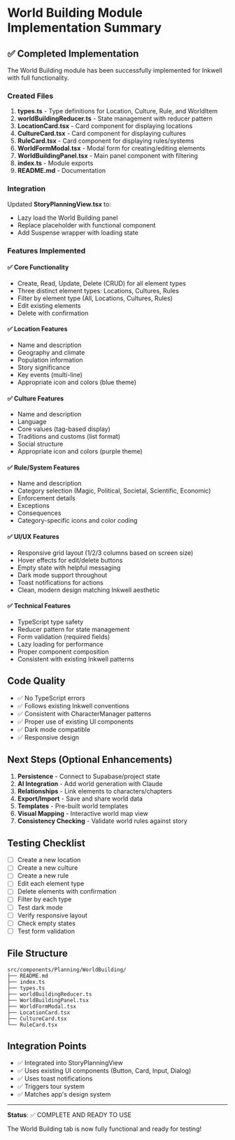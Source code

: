 # World Building Module Implementation Summary

## ✅ Completed Implementation

The World Building module has been successfully implemented for Inkwell with full functionality.

### Created Files

1. **types.ts** - Type definitions for Location, Culture, Rule, and WorldItem
2. **worldBuildingReducer.ts** - State management with reducer pattern
3. **LocationCard.tsx** - Card component for displaying locations
4. **CultureCard.tsx** - Card component for displaying cultures
5. **RuleCard.tsx** - Card component for displaying rules/systems
6. **WorldFormModal.tsx** - Modal form for creating/editing elements
7. **WorldBuildingPanel.tsx** - Main panel component with filtering
8. **index.ts** - Module exports
9. **README.md** - Documentation

### Integration

Updated **StoryPlanningView.tsx** to:

- Lazy load the World Building panel
- Replace placeholder with functional component
- Add Suspense wrapper with loading state

### Features Implemented

#### ✅ Core Functionality

- Create, Read, Update, Delete (CRUD) for all element types
- Three distinct element types: Locations, Cultures, Rules
- Filter by element type (All, Locations, Cultures, Rules)
- Edit existing elements
- Delete with confirmation

#### ✅ Location Features

- Name and description
- Geography and climate
- Population information
- Story significance
- Key events (multi-line)
- Appropriate icon and colors (blue theme)

#### ✅ Culture Features

- Name and description
- Language
- Core values (tag-based display)
- Traditions and customs (list format)
- Social structure
- Appropriate icon and colors (purple theme)

#### ✅ Rule/System Features

- Name and description
- Category selection (Magic, Political, Societal, Scientific, Economic)
- Enforcement details
- Exceptions
- Consequences
- Category-specific icons and color coding

#### ✅ UI/UX Features

- Responsive grid layout (1/2/3 columns based on screen size)
- Hover effects for edit/delete buttons
- Empty state with helpful messaging
- Dark mode support throughout
- Toast notifications for actions
- Clean, modern design matching Inkwell aesthetic

#### ✅ Technical Features

- TypeScript type safety
- Reducer pattern for state management
- Form validation (required fields)
- Lazy loading for performance
- Proper component composition
- Consistent with existing Inkwell patterns

## Code Quality

- ✅ No TypeScript errors
- ✅ Follows existing Inkwell conventions
- ✅ Consistent with CharacterManager patterns
- ✅ Proper use of existing UI components
- ✅ Dark mode compatible
- ✅ Responsive design

## Next Steps (Optional Enhancements)

1. **Persistence** - Connect to Supabase/project state
2. **AI Integration** - Add world generation with Claude
3. **Relationships** - Link elements to characters/chapters
4. **Export/Import** - Save and share world data
5. **Templates** - Pre-built world templates
6. **Visual Mapping** - Interactive world map view
7. **Consistency Checking** - Validate world rules against story

## Testing Checklist

- [ ] Create a new location
- [ ] Create a new culture
- [ ] Create a new rule
- [ ] Edit each element type
- [ ] Delete elements with confirmation
- [ ] Filter by each type
- [ ] Test dark mode
- [ ] Verify responsive layout
- [ ] Check empty states
- [ ] Test form validation

## File Structure

```
src/components/Planning/WorldBuilding/
├── README.md
├── index.ts
├── types.ts
├── worldBuildingReducer.ts
├── WorldBuildingPanel.tsx
├── WorldFormModal.tsx
├── LocationCard.tsx
├── CultureCard.tsx
└── RuleCard.tsx
```

## Integration Points

- ✅ Integrated into StoryPlanningView
- ✅ Uses existing UI components (Button, Card, Input, Dialog)
- ✅ Uses toast notifications
- ✅ Triggers tour system
- ✅ Matches app's design system

---

**Status**: ✅ COMPLETE AND READY TO USE

The World Building tab is now fully functional and ready for testing!
